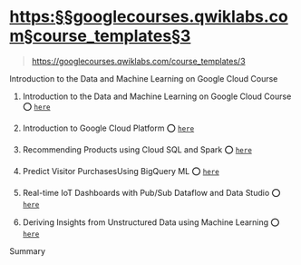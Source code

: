 
# <https:§§googlecourses.qwiklabs.com§course_templates§3>
> <https://googlecourses.qwiklabs.com/course_templates/3>
        

Introduction to the Data and Machine Learning on Google Cloud Course

1. Introduction to the Data and Machine Learning on Google Cloud Course :o: [`here`](./01Introduction_to_the_Data_and_Machine_Learning_on_Google_Cloud_Course/readme.md)

1. Introduction to Google Cloud Platform :o: [`here`](./02Introduction_to_Google_Cloud_Platform/readme.md)

1. Recommending Products using Cloud SQL and Spark :o: [`here`](./03Recommending_Products_using_Cloud_SQL_and_Spark/readme.md)

1. Predict Visitor PurchasesUsing BigQuery ML :o: [`here`](./04Predict_Visitor_PurchasesUsing_BigQuery_ML/readme.md)

1. Real-time IoT Dashboards with Pub/Sub Dataflow and Data Studio :o: [`here`](./05Real-time_IoT_Dashboards_with_PubSub_Dataflow_and_Data_Studio/readme.md)

1. Deriving Insights from Unstructured Data using Machine Learning :o: [`here`](./06Deriving_Insights_from_Unstructured_Data_using_Machine_Learning/readme.md)

Summary
